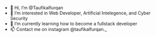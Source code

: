 - 👋 Hi, I’m @Taufikalfurqan
- 👀 I’m interested in Web Developer, Artificial Intelegence, and Cyber Security
- 🌱 I’m currently learning how to become a fullstack developer
- 📫 Contact me on instagram @taufikalfurqan._

<!---
Taufikalfurqan/Taufikalfurqan is a ✨ special ✨ repository because its `README.md` (this file) appears on your GitHub profile.
You can click the Preview link to take a look at your changes.
--->
